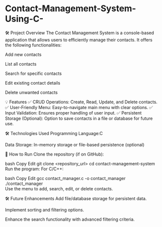 # Contact-Management-System-Using-C-

🛠️ Project Overview
The Contact Management System is a console-based application that allows users to efficiently manage their contacts. It offers the following functionalities:

Add new contacts

List all contacts

Search for specific contacts

Edit existing contact details

Delete unwanted contacts


💡 Features
✅ CRUD Operations: Create, Read, Update, and Delete contacts.
✅ User-Friendly Menu: Easy-to-navigate main menu with clear options.
✅ Input Validation: Ensures proper handling of user input.
✅ Persistent Storage (Optional): Option to save contacts in a file or database for future use.



🛠️ Technologies Used
Programming Language:C 

Data Storage: In-memory storage or file-based persistence (optional)




🚀 How to Run
Clone the repository (if on GitHub):

bash
Copy
Edit
git clone <repository_url>
cd contact-management-system
Run the program:
For C/C++:

bash
Copy
Edit
gcc contact_manager.c -o contact_manager  
./contact_manager  
Use the menu to add, search, edit, or delete contacts.





🛠️ Future Enhancements
Add file/database storage for persistent data.

Implement sorting and filtering options.


Enhance the search functionality with advanced filtering criteria.

